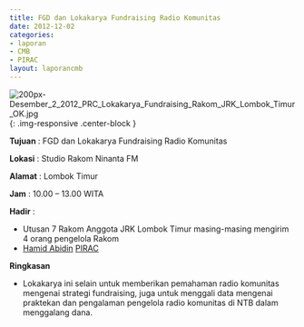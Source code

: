 ```yaml
---
title: FGD dan Lokakarya Fundraising Radio Komunitas
date: 2012-12-02
categories:
- laporan
- CMB
- PIRAC
layout: laporancmb
---
```


![200px-Desember_2_2012_PRC_Lokakarya_Fundraising_Rakom_JRK_Lombok_Timur_OK.jpg](/uploads/200px-Desember_2_2012_PRC_Lokakarya_Fundraising_Rakom_JRK_Lombok_Timur_OK.jpg){: .img-responsive .center-block }


**Tujuan** : FGD dan Lokakarya Fundraising Radio Komunitas 

**Lokasi** : Studio Rakom Ninanta FM 

**Alamat** : Lombok Timur 

**Jam** : 10.00 – 13.00 WITA 

**Hadir** :
* Utusan 7 Rakom Anggota JRK Lombok Timur masing-masing mengirim 4 orang pengelola Rakom
* [Hamid Abidin](http://wiki.ciptamedia.org/wiki/Hamid_Abidin) [PIRAC](http://wiki.ciptamedia.org/wiki/PIRAC)

**Ringkasan**  
* Lokakarya ini selain untuk memberikan pemahaman radio komunitas mengenai strategi fundraising, juga untuk menggali data mengenai praktekan dan pengalaman pengelola radio komunitas di NTB dalam menggalang dana.
